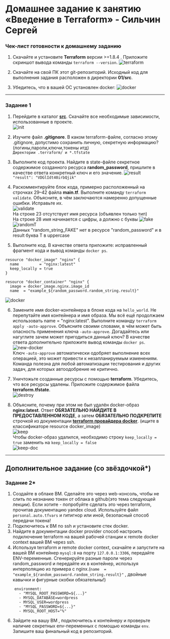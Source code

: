 # Домашнее задание к занятию «Введение в Terraform» - Сильчин Сергей

### Чек-лист готовности к домашнему заданию

1. Скачайте и установите **Terraform** версии >=1.8.4 . Приложите скриншот вывода команды ```terraform --version```.
 ![terraform](https://github.com/user-attachments/assets/0cba7260-446f-405a-8057-b8b5fa1c974a)

2. Скачайте на свой ПК этот git-репозиторий. Исходный код для выполнения задания расположен в директории **01/src**.
3. Убедитесь, что в вашей ОС установлен docker:
![docker](https://github.com/user-attachments/assets/81e8e415-9b22-40dd-a75d-d930dfa820e0)
------

### Задание 1

1. Перейдите в каталог [**src**](https://github.com/netology-code/ter-homeworks/tree/main/01/src). Скачайте все необходимые зависимости, использованные в проекте.  
   ![init](https://github.com/user-attachments/assets/34d1e355-b76b-473f-9f23-7c3885e21a33)

2. Изучите файл **.gitignore**. В каком terraform-файле, согласно этому .gitignore, допустимо сохранить личную, секретную информацию?(логины,пароли,ключи,токены итд)  
 ```Директории .terraform/ и *.tfstate ```
 
3. Выполните код проекта. Найдите  в state-файле секретное содержимое созданного ресурса **random_password**, пришлите в качестве ответа конкретный ключ и его значение.
   ![result](https://github.com/user-attachments/assets/6f1b08d4-7dc5-4b5a-b491-7d98ec4856d9)  
 ```"result": "VDGlIdt40irbQjik"```

4. Раскомментируйте блок кода, примерно расположенный на строчках 29–42 файла **main.tf**.
Выполните команду ```terraform validate```. Объясните, в чём заключаются намеренно допущенные ошибки. Исправьте их.  
![validate](https://github.com/user-attachments/assets/13622e23-d6e5-4805-84ff-e69bcc50fe2a)  
На строке 23 отсутствует имя ресурса (объявлен только тип)  
На строке 28 имя начинается с цифры, а должно с буквы
![fake](https://github.com/user-attachments/assets/42885ca4-f29a-4621-a453-d896ce1bd3cb)
![randomT](https://github.com/user-attachments/assets/0e941eae-e1f9-4c2f-a936-1a164aed4513)  
Данных "random_string_FAKE" нет в ресурсе "random_password" и в result буква T в uppercase

5. Выполните код. В качестве ответа приложите: исправленный фрагмент кода и вывод команды ```docker ps```.  
```
resource "docker_image" "nginx" {
  name         = "nginx:latest"
  keep_locally = true
}

resource "docker_container" "nginx" {
  image = docker_image.nginx.image_id
  name  = "example_${random_password.random_string.result}"
```
![docker](https://github.com/user-attachments/assets/f49af107-d32c-4b30-8799-9c514d465512)  

6. Замените имя docker-контейнера в блоке кода на ```hello_world```. Не перепутайте имя контейнера и имя образа. Мы всё ещё продолжаем использовать name = "nginx:latest". Выполните команду ```terraform apply -auto-approve```.
Объясните своими словами, в чём может быть опасность применения ключа  ```-auto-approve```. Догадайтесь или нагуглите зачем может пригодиться данный ключ? В качестве ответа дополнительно приложите вывод команды ```docker ps```.
![new-docker](https://github.com/user-attachments/assets/81106961-8558-4afc-82e1-174e25d773ef)  
Ключ ```-auto-approve``` автоматически одобряет выполнение всех операцией, это может привести к незапланируемым изменениям. Команда полезна для любой автоматизации тестирования и других задач, для которых автоодобрение не критично.

8. Уничтожьте созданные ресурсы с помощью **terraform**. Убедитесь, что все ресурсы удалены. Приложите содержимое файла **terraform.tfstate**.  
 ![destroy](https://github.com/user-attachments/assets/b8860270-d8ab-4566-9941-bb204916736c)  

9. Объясните, почему при этом не был удалён docker-образ **nginx:latest**. Ответ **ОБЯЗАТЕЛЬНО НАЙДИТЕ В ПРЕДОСТАВЛЕННОМ КОДЕ**, а затем **ОБЯЗАТЕЛЬНО ПОДКРЕПИТЕ** строчкой из документации [**terraform провайдера docker**](https://docs.comcloud.xyz/providers/kreuzwerker/docker/latest/docs).  (ищите в классификаторе resource docker_image)  
![keep](https://github.com/user-attachments/assets/73b3970e-f233-49ed-a206-d232f06ef8ba)  
Чтобы docker-образ удалился, необходимо строку ```keep_locally = true``` заменить на ```keep_locally = false```  
![keep-doc](https://github.com/user-attachments/assets/13050f72-1520-4feb-a3f2-9bfa3d00bd24)


------

## Дополнительное задание (со звёздочкой*)

### Задание 2*

1. Создайте в облаке ВМ. Сделайте это через web-консоль, чтобы не слить по незнанию токен от облака в github(это тема следующей лекции). Если хотите - попробуйте сделать это через terraform, прочитав документацию yandex cloud. Используйте файл ```personal.auto.tfvars``` и гитигнор или иной, безопасный способ передачи токена!
2. Подключитесь к ВМ по ssh и установите стек docker.
3. Найдите в документации docker provider способ настроить подключение terraform на вашей рабочей станции к remote docker context вашей ВМ через ssh.
4. Используя terraform и  remote docker context, скачайте и запустите на вашей ВМ контейнер ```mysql:8``` на порту ```127.0.0.1:3306```, передайте ENV-переменные. Сгенерируйте разные пароли через random_password и передайте их в контейнер, используя интерполяцию из примера с nginx.(```name  = "example_${random_password.random_string.result}"```  , двойные кавычки и фигурные скобки обязательны!) 
```
    environment:
      - "MYSQL_ROOT_PASSWORD=${...}"
      - MYSQL_DATABASE=wordpress
      - MYSQL_USER=wordpress
      - "MYSQL_PASSWORD=${...}"
      - MYSQL_ROOT_HOST="%"
```

6. Зайдите на вашу ВМ , подключитесь к контейнеру и проверьте наличие секретных env-переменных с помощью команды ```env```. Запишите ваш финальный код в репозиторий.
